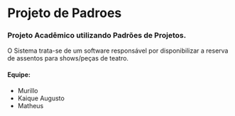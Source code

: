 # Projeto de Padroes
### Projeto Acadêmico utilizando Padrões de Projetos.
O Sistema trata-se de um software responsável por disponibilizar a reserva de assentos para shows/peças de teatro.

#### Equipe:
* Murillo
* Kaique Augusto
* Matheus
